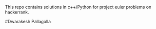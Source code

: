 This repo contains solutions in c++/Python for project euler problems on hackerrank.

#Dwarakesh Pallagolla